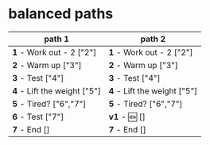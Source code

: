 # balanced paths

| path 1 | path 2 |
| --- | --- |
| **1** - Work out - 2 ["2"] | **1** - Work out - 2 ["2"] |
| **2** - Warm up ["3"] | **2** - Warm up ["3"] |
| **3** - Test ["4"] | **3** - Test ["4"] |
| **4** - Lift the weight ["5"] | **4** - Lift the weight ["5"] |
| **5** - Tired? ["6","7"] | **5** - Tired? ["6","7"] |
| **6** - Test ["7"] | **v1** - :new: [] |
| **7** - End [] | **7** - End [] |

